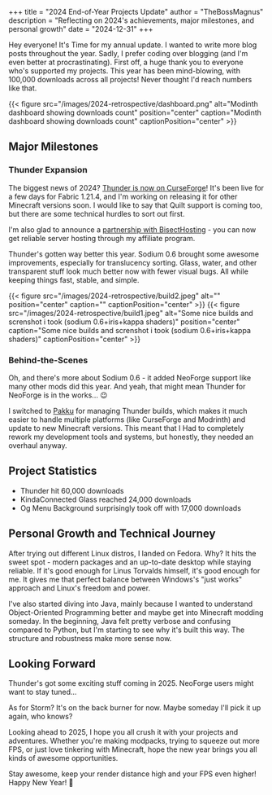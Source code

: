 +++
title = "2024 End-of-Year Projects Update"
author = "TheBossMagnus"
description = "Reflecting on 2024's achievements, major milestones, and personal growth"
date = "2024-12-31"
+++

Hey everyone! It's Time for my annual update. I wanted to write more blog posts throughout the year. Sadly, I prefer coding over blogging (and I'm even better at procrastinating). First off, a huge thank you to everyone who's supported my projects. This year has been mind-blowing, with 100,000 downloads across all projects! Never thought I'd reach numbers like that.

{{< figure src="/images/2024-retrospective/dashboard.png" alt="Modinth dashboard showing downloads count" position="center" caption="Modinth dashboard showing downloads count" captionPosition="center" >}}

## Major Milestones
### Thunder Expansion
The biggest news of 2024? [Thunder is now on CurseForge](https://www.curseforge.com/minecraft/modpacks/thunder)! It's been live for a few days for Fabric 1.21.4, and I'm working on releasing it for other Minecraft versions soon. I would like to say that Quilt support is coming too, but there are some technical hurdles to sort out first.

I'm also glad to announce a [partnership with BisectHosting](https://www.bisecthosting.com/thebossmagnus) - you can now get reliable server hosting through my affiliate program.

Thunder's gotten way better this year. Sodium 0.6 brought some awesome improvements, especially for translucency sorting. Glass, water, and other transparent stuff look much better now with fewer visual bugs. All while keeping things fast, stable, and simple.

{{< figure src="/images/2024-retrospective/build2.jpeg" alt="" position="center" caption="" captionPosition="center" >}}
{{< figure src="/images/2024-retrospective/build1.jpeg" alt="Some nice builds and screnshot i took (sodium 0.6+iris+kappa shaders)" position="center" caption="Some nice builds and screnshot i took (sodium 0.6+iris+kappa shaders)" captionPosition="center" >}}

### Behind-the-Scenes
Oh, and there's more about Sodium 0.6 - it added NeoForge support like many other mods did this year. And yeah, that might mean Thunder for NeoForge is in the works... 😉

I switched to [Pakku](https://github.com/juraj-hrivnak/Pakku) for managing Thunder builds, which makes it much easier to handle multiple platforms (like CurseForge and Modrinth) and update to new Minecraft versions. This meant that I Had to completely rework my development tools and systems, but honestly, they needed an overhaul anyway.

## Project Statistics
- Thunder hit 60,000 downloads
- KindaConnected Glass reached 24,000 downloads
- Og Menu Background surprisingly took off with 17,000 downloads

## Personal Growth and Technical Journey
After trying out different Linux distros, I landed on Fedora. Why? It hits the sweet spot - modern packages and an up-to-date desktop while staying reliable. If it's good enough for Linus Torvalds himself, it's good enough for me. It gives me that perfect balance between Windows's "just works" approach and Linux's freedom and power.

I've also started diving into Java, mainly because I wanted to understand Object-Oriented Programming better and maybe get into Minecraft modding someday. In the beginning, Java felt pretty verbose and confusing compared to Python, but I'm starting to see why it's built this way. The structure and robustness make more sense now.

## Looking Forward
Thunder's got some exciting stuff coming in 2025. NeoForge users might want to stay tuned... 

As for Storm? It's on the back burner for now. Maybe someday I'll pick it up again, who knows?

Looking ahead to 2025, I hope you all crush it with your projects and adventures. Whether you're making modpacks, trying to squeeze out more FPS, or just love tinkering with Minecraft, hope the new year brings you all kinds of awesome opportunities.

Stay awesome, keep your render distance high and your FPS even higher! Happy New Year! 🎉